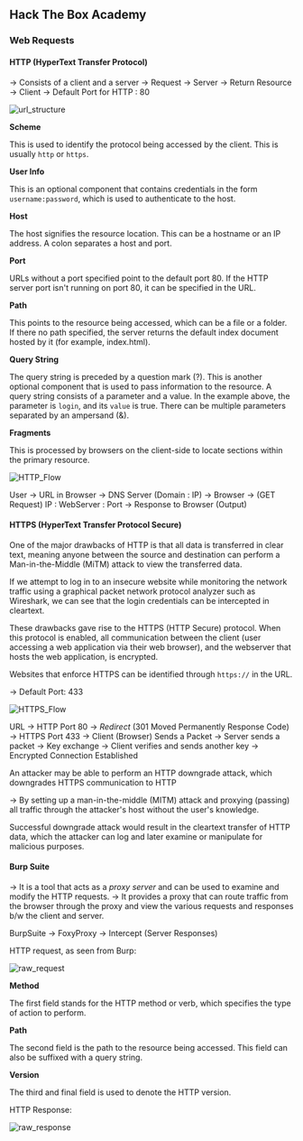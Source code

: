 ## Hack The Box Academy 

### Web Requests

#### HTTP (HyperText Transfer Protocol)

&#8594; Consists of a client and a server 
&#8594; Request &#8594; Server &#8594; Return Resource &#8594; Client
&#8594; Default Port for HTTP : 80

![url_structure](https://academy.hackthebox.eu/storage/modules/35/url_structure.png)

**Scheme**

This is used to identify the protocol being accessed by the client. This is usually `http` or `https`.

**User Info**

This is an optional component that contains credentials in the form `username:password`, which is used to authenticate to the host.

**Host**

The host signifies the resource location. This can be a hostname or an IP address. A colon separates a host and port.

**Port**

URLs without a port specified point to the default port 80. If the HTTP server port isn't running on port 80, it can be specified in the URL.

**Path**

This points to the resource being accessed, which can be a file or a folder. If there no path specified, the server returns the default index document hosted by it (for example, index.html).

**Query String**

The query string is preceded by a question mark (?). This is another optional component that is used to pass information to the resource. A query string consists of a parameter and a value. In the example above, the parameter is `login`, and its `value` is true. There can be multiple parameters separated by an ampersand (&).

**Fragments**

This is processed by browsers on the client-side to locate sections within the primary resource.


![HTTP_Flow](https://academy.hackthebox.eu/storage/modules/35/HTTP_Flow.png)


User &#8594; URL in Browser &#8594; DNS Server (Domain : IP) &#8594; Browser &#8594; (GET Request) IP : WebServer : Port &#8594; Response to Browser (Output)


#### HTTPS (HyperText Transfer Protocol Secure)

One of the major drawbacks of HTTP is that all data is transferred in clear text, meaning anyone between the source and destination can perform a Man-in-the-Middle (MiTM) attack to view the transferred data.

If we attempt to log in to an insecure website while monitoring the network traffic using a graphical packet network protocol analyzer such as Wireshark, we can see that the login credentials can be intercepted in cleartext. 

These drawbacks gave rise to the HTTPS (HTTP Secure) protocol. When this protocol is enabled, all communication between the client (user accessing a web application via their web browser), and the webserver that hosts the web application, is encrypted. 

Websites that enforce HTTPS can be identified through `https://` in the URL.

&#8594; Default Port: 433

![HTTPS_Flow](https://academy.hackthebox.eu/storage/modules/35/HTTPS_Flow.png)

URL &#8594; HTTP Port 80 &#8594; *Redirect* (301 Moved Permanently Response Code) &#8594; HTTPS Port 433 &#8594; Client (Browser) Sends a Packet &#8594; Server sends a packet &#8594; Key exchange &#8594; Client verifies and sends another key &#8594; Encrypted Connection Established


An attacker may be able to perform an HTTP downgrade attack, which downgrades HTTPS communication to HTTP

&#8594; By setting up a man-in-the-middle (MITM) attack and proxying (passing) all traffic through the attacker's host without the user's knowledge. 

Successful downgrade attack would result in the cleartext transfer of HTTP data, which the attacker can log and later examine or manipulate for malicious purposes.

#### Burp Suite

&#8594; It is a tool that acts as a *proxy server* and can be used to examine and modify the HTTP requests.
&#8594; It provides a proxy that can route traffic from the browser through the proxy and view the various requests and responses b/w the client and server.

BurpSuite &#8594; FoxyProxy &#8594; Intercept (Server Responses)

HTTP request, as seen from Burp:

![raw_request](https://academy.hackthebox.eu/storage/modules/35/raw_request.png)

**Method**

The first field stands for the HTTP method or verb, which specifies the type of action to perform.

**Path**

The second field is the path to the resource being accessed. This field can also be suffixed with a query string.

**Version**

The third and final field is used to denote the HTTP version.


HTTP Response:

![raw_response](https://academy.hackthebox.eu/storage/modules/35/raw_response.png)

